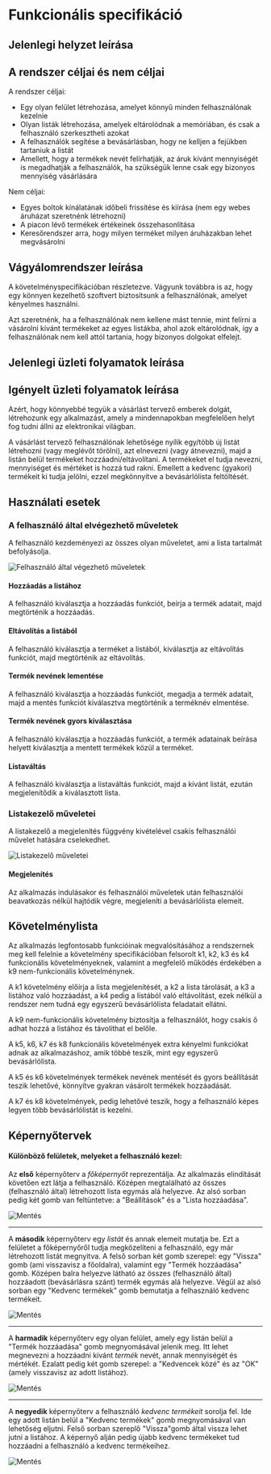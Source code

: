 # Funkcionális specifikáció

## Jelenlegi helyzet leírása

## A rendszer céljai és nem céljai

A rendszer céljai:
- Egy olyan felület létrehozása, amelyet könnyű minden felhasználónak kezelnie
- Olyan listák létrehozása, amelyek eltárolódnak a memóriában, és csak a felhasználó szerkesztheti azokat
- A felhasználók segítése a bevásárlásban, hogy ne kelljen a fejükben tartaniuk a listát
- Amellett, hogy a termékek nevét felírhatják, az áruk kívánt mennyiségét is megadhatják a felhasználók, ha szükségük lenne csak egy bizonyos mennyiség vásárlására

Nem céljai:
- Egyes boltok kínálatának időbeli frissítése és kiírása (nem egy webes áruházat szeretnénk létrehozni)
- A piacon lévő termékek értékeinek összehasonlítása
- Keresőrendszer arra, hogy milyen terméket milyen áruházakban lehet megvásárolni

## Vágyálomrendszer leírása

A követelményspecifikációban részletezve. Vágyunk továbbra is az, hogy egy könnyen kezelhető szoftvert biztosítsunk a felhasználónak, amelyet kényelmes használni.

Azt szeretnénk, ha a felhasználónak nem kellene mást tennie, mint felírni a vásárolni kívánt termékeket az egyes listákba, ahol azok eltárolódnak, így a felhasználónak nem kell attól tartania, hogy bizonyos dolgokat elfelejt.

## Jelenlegi üzleti folyamatok leírása

## Igényelt üzleti folyamatok leírása

Azért, hogy könnyebbé tegyük a vásárlást tervező emberek dolgát, létrehozunk egy alkalmazást, amely
a mindennapokban megfelelően helyt fog tudni állni az elektronikai világban.

A vásárlást tervező felhasználónak lehetősége nyílik egy/több új listát létrehozni (vagy meglévőt 
törölni), azt elnevezni (vagy átnevezni), majd a listán belül termékeket hozzáadni/eltávolítani. 
A termékeket el tudja nevezni, mennyiséget és mértéket is hozzá tud rakni. Emellett a kedvenc 
(gyakori) termékeit ki tudja jelölni, ezzel megkönnyítve a bevásárlólista feltöltését.

## Használati esetek

### A felhasználó által elvégezhető műveletek

A felhasználó kezdeményezi az összes olyan műveletet, ami a lista tartalmát befolyásolja.

![Felhasználó által végezhető műveletek](UML/hasznalati_esetek/felhasznalo.png)

#### Hozzáadás a listához

A felhasználó kiválasztja a hozzáadás funkciót, beírja a termék adatait, majd megtörténik a hozzáadás.

#### Eltávolítás a listából

A felhasználó kiválasztja a terméket a listából, kiválasztja az eltávolítás funkciót, majd megtörténik az eltávolítás.

#### Termék nevének lementése

A felhasználó kiválasztja a hozzáadás funkciót, megadja a termék adatait, majd a mentés funkciót kiválasztva megtörténik a terméknév elmentése.

#### Termék nevének gyors kiválasztása

A felhasználó kiválasztja a hozzáadás funkciót, a termék adatainak beírása helyett kiválasztja a mentett termékek közül a terméket.

#### Listaváltás

A felhasználó kiválasztja a listaváltás funkciót, majd a kívánt listát, ezután megjelenítődik a kiválasztott lista.

### Listakezelő műveletei

A listakezelő a megjelenítés függvény kivételével csakis felhasználói művelet hatására cselekedhet.

![Listakezelő műveletei](UML/hasznalati_esetek/listakezelo.png)

#### Megjelenítés

Az alkalmazás indulásakor és felhasználói műveletek után felhasználói beavatkozás nélkül hajtódik végre, megjeleníti a bevásárlólista elemeit.

## Követelménylista

Az alkalmazás legfontosabb funkcióinak megvalósításához a rendszernek meg kell felelnie a követelmény specifikációban felsorolt k1, k2, k3 és k4 funkcionális követelményeknek, valamint a megfelelő működés érdekében a k9 nem-funkcionális követelménynek.

A k1 követelmény előírja a lista megjelenítését, a k2 a lista tárolását, a k3 a listához való hozzáadást, a k4 pedig a listából való eltávolítást, ezek nélkül a rendszer nem tudná egy egyszerű bevásárlólista feladatait ellátni.

A k9 nem-funkcionális követelmény biztosítja a felhasználót, hogy csakis ő adhat hozzá a listához és távolíthat el belőle.

A k5, k6, k7 és k8 funkcionális követelmények extra kényelmi funkciókat adnak az alkalmazáshoz, amik többé teszik, mint egy egyszerű bevásárlólista.

A k5 és k6 követelmények termékek nevének mentését és gyors beállítását teszik lehetővé, könnyítve gyakran vásárolt termékek hozzáadását.

A k7 és k8 követelmények, pedig lehetővé teszik, hogy a felhasználó képes legyen több bevásárlólistát is kezelni.

## Képernyőtervek

#### Különböző felületek, melyeket a felhasználó kezel:

Az **első** képernyőterv a *főképernyőt* reprezentálja. Az alkalmazás elindítását követően ezt látja 
a felhasználó. Középen megtalálható az összes (felhasználó által) létrehozott lista egymás alá 
helyezve. Az alsó sorban pedig két gomb van feltüntetve: a "Beállítások" és a "Lista hozzáadása".

![Mentés](UML/kepernyotervek/listak.drawio.png)

---
A **második** képernyőterv egy *listát* és annak elemeit mutatja be. Ezt a felületet a főképernyőről tudja
megközelíteni a felhasználó, egy már létrehozott listát megnyitva. A felső sorban két gomb szerepel:
egy "Vissza" gomb (ami visszavisz a főoldalra), valamint egy "Termék hozzáadása" gomb. Középen balra
helyezve látható az összes (felhasználó által) hozzáadott (bevásárlásra szánt) termék egymás alá 
helyezve. Végül az alsó sorban egy "Kedvenc termékek" gomb bemutatja a felhasználó kedvenc termékeit.

![Mentés](UML/kepernyotervek/lista1.drawio.png)

---
A **harmadik** képernyőterv egy olyan felület, amely egy listán belül a "Termék hozzáadása" gomb 
megnyomásával jelenik meg. Itt lehet megnevezni a hozzáadni kívánt *termék* nevét, annak mennyiségét 
és mértékét. Ezalatt pedig két gomb szerepel: a "Kedvencek közé" és az "OK" (amely visszavisz az 
adott listához).

![Mentés](UML/kepernyotervek/termek_hozzaadasa1.drawio.png)

---
A **negyedik** képernyőterv a felhasználó *kedvenc termékeit* sorolja fel. Ide egy adott listán belül a 
"Kedvenc termékek" gomb megnyomásával van lehetőség eljutni. Felső sorban szereplő "Vissza"gomb által
vissza lehet jutni a listához. A képernyő alján pedig újabb kedvenc termékeket tud hozzáadni a 
felhasználó a kedvenc termékeihez.

![Mentés](UML/kepernyotervek/kedvenc_termekek.drawio.png)